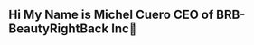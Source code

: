 ## Hi My Name is Michel Cuero CEO of BRB-BeautyRightBack Inc👋

<!--
**MichelCuero/MichelCuero** is a ✨ _special_ ✨ repository because its `README.md` (this file) appears on your GitHub profile.

Here are some ideas to get you started:

- 🔭 I'm currently focused on building a billion-dollar company dedicated to revolutionizing the beauty industry. We're developing an AI-powered subscription marketplace that's transforming beauty services and advertising.
- 🌱 I’m currently completing my studies as a full stack developer at Robertson College.

- As the CTO and technical founder of my company, I lead the development of cutting-edge technology and innovative solutions that drive our business forward 🚀. My role involves crafting complex algorithms that power our AI-driven platforms, ensuring they are not only efficient but also scalable to meet the growing demands of our users 🧠💻. I am deeply involved in designing technology that pushes the boundaries of what's possible, constantly exploring new methodologies and tools to stay ahead of the curve 🔧✨.

Beyond the technical aspects, I also focus on creating sophisticated business models that align with our strategic goals, ensuring that our technological innovations translate into real-world value 💡📈. My approach to problem-solving is highly structured; I utilize detailed flowcharts and process diagrams to map out solutions to major challenges, enabling my team to visualize and execute complex strategies with precision 🎯🗺️.

In addition to these responsibilities, I collaborate closely with other departments to integrate technology seamlessly into our overall business strategy, ensuring that our innovations not only meet technical standards but also drive our market success 🤝🏆. My passion for technology and my commitment to excellence fuel my drive to build a company that not only excels in the beauty industry but also sets new standards in how technology can revolutionize traditional business models 💪💼.

I'm a strong believer in God, and my favorite Bible verse is Joshua 1:9: "Have I not commanded you? Be strong and courageous. Do not be afraid; do not be discouraged, for the Lord your God will be with you wherever you go."
-->
